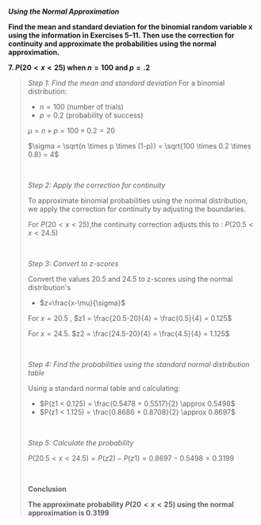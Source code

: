 ***Using the Normal Approximation***

**Find the mean and standard deviation for the binomial random variable x using the information in Exercises 5–11. Then use the correction for continuity and approximate the probabilities using the normal approximation.**

**7. $P(20 < x <25)$ when $n=100$ and $p=.2$**

>*Step 1: Find the mean and standard deviation*
>For a binomial distribution:
>- $n=100$ (number of trials)
>- $p=0.2$ (probability of success)
>
>$\mu = n \times p = 100 \times 0.2 = 20$
>
>$\sigma = \sqrt{n \times p \times (1-p)} = \sqrt{100 \times 0.2 \times 0.8} = 4$
>
><br/>
>
>*Step 2: Apply the correction for continuity*
>
>To approximate binomial probabilities using the normal distribution, we apply the correction for continuity by adjusting the boundaries.
>
>For $P(20 < x <25)$,the continuity correction adjusts this to :
>$P(20.5 < x <24.5)$
>
><br/>
>
>*Step 3: Convert to z-scores*
>
>Convert the values 20.5 and 24.5 to z-scores using the normal distribution's
>
>- $z=\frac{x-\mu}{\sigma}$
>
>For $x = 20.5$ , $z1 = \frac{20.5-20}{4} = \frac{0.5}{4} = 0.125$
>
>For $x = 24.5$. $z2 = \frac{24.5-20}{4} = \frac{4.5}{4} = 1.125$
>
><br/>
>
>*Step 4: Find the probabilities using the standard normal distribution table*
>
>Using a standard normal table and calculating:
>
>- $P(z1 < 0.125) = \frac{0.5478 + 0.5517}{2} \approx 0.5498$
>- $P(z1 < 1.125) = \frac{0.8686 + 0.8708}{2} \approx 0.8697$
>
><br/>
>
>*Step 5: Calculate the probability*
>
>$P(20.5 < x < 24.5) = P(z2) - P(z1) = 0.8697 - 0.5498 = 0.3199$
>
><br/>
>
>**Conclusion**
>
>**The approximate probability $P(20 < x < 25)$ using the normal approximation is 0.3199**
